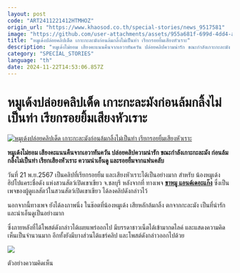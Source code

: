 ```yaml
---
layout: post
code: "ART2411221412HTMHOZ"
origin_url: "https://www.khaosod.co.th/special-stories/news_9517581"
image: "https://github.com/user-attachments/assets/955a681f-699d-4dd4-a92c-d1af3958f509"
title: "หมูเด้งปล่อยคลิปเด็ด เกาะกะละมังก่อนล้มกลิ้งไม่เป็นท่า เรียกรอยยิ้มเสียงหัวเราะ"
description: "หมูเด้งไม่ยอม เสียงคะแนนคืนจากเอวาทันควัน ปล่อยคลิปความน่ารัก ขณะกำลังเกาะกะละมัง ก่อนล้มกลิ้งไม่เป็นท่า เรียกเสียงหัวเราะ ความน่าเอ็นดู และรอยยิ้มจากแฟนคลับ"
category: "SPECIAL_STORIES"
language: "th"
date: 2024-11-22T14:53:06.857Z
---
```


# หมูเด้งปล่อยคลิปเด็ด เกาะกะละมังก่อนล้มกลิ้งไม่เป็นท่า เรียกรอยยิ้มเสียงหัวเราะ

[![หมูเด้งปล่อยคลิปเด็ด เกาะกะละมังก่อนล้มกลิ้งไม่เป็นท่า เรียกรอยยิ้มเสียงหัวเราะ](https://www.khaosod.co.th/wpapp/uploads/2024/11/moodengclip2.jpg "หมูเด้งปล่อยคลิปเด็ด เกาะกะละมังก่อนล้มกลิ้งไม่เป็นท่า เรียกรอยยิ้มเสียงหัวเราะ")](https://www.khaosod.co.th/wpapp/uploads/2024/11/moodengclip2.jpg)

**หมูเด้งไม่ยอม เสียงคะแนนคืนจากเอวาทันควัน ปล่อยคลิปความน่ารัก ขณะกำลังเกาะกะละมัง ก่อนล้มกลิ้งไม่เป็นท่า เรียกเสียงหัวเราะ ความน่าเอ็นดู และรอยยิ้มจากแฟนคลับ**

วันที่ 21 พ.ย.2567 เป็นคลิปที่เรียกรอยยิ้ม และเสียงหัวเราะได้เป็นอย่างมาก สำหรับ น้องหมูเด้ง ฮิปโปแคระชื่อดัง แห่งสวนสัตว์เปิดเขาเขียว จ.ชลบุรี หลังจากที่ ทางเพจ [**ขาหมู แอนด์เดอะแก๊ง**](https://www.facebook.com/profile.php?id=100069015466568&__cft__[0]=AZUSR-d5yrfgZqaCXhuEnsP_u_PVEyyufHMsct6jWT9F327CR_uSvvXXNzUDFHhnfLn6N7zbdR3T4eAfrfKWVpbOcubCqe780FgvTNM00jy1uYXQWC7q2xJXezKzDlp5YXekY38G2pCb7y7muQLm2aMN2lDcN48pqgGrnO6AJMoPSvTQ6UgGPVcPYspJWeI604g&__tn__=-UC%2CP-R) ซึ่งเป็นเพจของผู้ดูเเลสัตว์ในสวนสัตว์เปิดเขาเขียว ได้ลงคลิปดังกล่าวไว้

นอกจากนี้ทางเพจ ยังได้ลงภาพนิ่ง ในช๊อตที่น้องหมูเด้ง เสียหลักล้มกลิ้ง ตกจากกะละมัง เป็นที่น่ารัก และน่าเอ็นดูเป็นอย่างมาก

ซึ่งภายหลังที่ได้โพสต์ดังกล่าวได้เผยแพร่ออกไป มีบรรดาชาวเน็ตได้เข้ามากดไลค์ และแสดงความคิดเห็นเป็นจำนวนมาก อีกทั้งยังมีบางส่วนได้แชร์คลิป และโพสต์ดังกล่าวออกไปด้วย

![](https://www.khaosod.co.th/wpapp/uploads/2024/11/9685421-1-696x392.jpg)

ตัวอย่างความคิดเห็น


